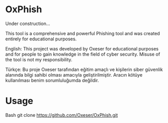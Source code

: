 # OxPhish

Under construction...

This tool is a comprehensive and powerful Phishing tool and was created entirely for educational purposes.


English: This project was developed by Oxeser for educational purposes and for people to gain knowledge in the field of cyber security. Misuse of the tool is not my responsibility.

Türkçe: Bu proje Oxeser tarafından eğitim amaçlı ve kişilerin siber güvenlik alanında bilgi sahibi olması amacıyla geliştirilmiştir. Aracın kötüye kullanılması benim sorumluluğumda değildir.

# Usage
Bash git clone https://github.com/Oxeser/OxPhish.git
